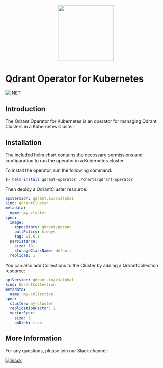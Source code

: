 <p style="text-align:center;" align="center">
  <img src="https://github.com/qdrant-operator/qdrant-operator/assets/11889627/b10e2e8e-ac37-416b-a7ed-64f7f2ac27b9" width="175" height="175"/></a>  
</p>

# Qdrant Operator for Kubernetes


[![.NET](https://github.com/qdrant-operator/qdrant-operator/actions/workflows/main.yml/badge.svg)](https://github.com/qdrant-operator/qdrant-operator/actions/workflows/main.yml)

## Introduction
The Qdrant Operator for Kubernetes is an operator for managing Qdrant Clusters in a Kubernetes Cluster. 

## Installation
The included helm chart contains the necessary permissions and configuration to run the operator in a Kubernetes cluster.

To install the operator, run the following command:
```sh
$> helm install qdrant-operator ./charts/qdrant-operator
```

Then deploy a QdrantCluster resource:
```yaml
apiVersion: qdrant.io/v1alpha1
kind: QdrantCluster
metadata:
  name: my-cluster
spec:
  image:
    repository: qdrant/qdrant
    pullPolicy: Always
    tag: v1.6.1
  persistence:
    size: 1Gi
    storageClassName: default
  replicas: 1
```

You can also add Collections to the Cluster by adding a QdrantCollection resource:
```yaml
apiVersion: qdrant.io/v1alpha1
kind: QdrantCollection
metadata:
  name: my-collection
spec:
  cluster: my-cluster
  replicationFactor: 1
  vectorSpec:
    size: 5
    onDisk: true
```

## More Information

For any questions, please join our Slack channel:

[![Slack](https://img.shields.io/badge/Slack-4A154B?style=for-the-badge&logo=slack&logoColor=white)](https://communityinviter.com/apps/qdrantoperator/invite)

